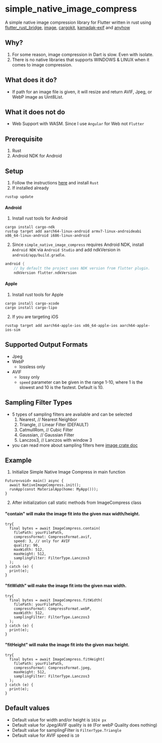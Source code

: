 # simple_native_image_compress

A simple native image compression library for Flutter written in rust using [flutter_rust_bridge][1], [image][2], [cargokit][3], [kamadak-exif][4] and [anyhow][5]

## Why?

1. For some reason, image compression in Dart is slow. Even with isolate.
2. There is no native libraries that supports WINDOWS & LINUX when it comes to image compression.

## What does it do?

- If path for an image file is given, it will resize and return AVIF, Jpeg, or WebP image as Uint8List.

## What it does not do

- Web Support with WASM. Since I use `Angular` for Web not `Flutter`

## Prerequisite

1. Rust
2. Android NDK for Android

## Setup

1. Follow the instructions [here][6] and install `Rust`
2. If installed already
```shell
rustup update
```

#### Android 
1. Install rust tools for Android
```shell
cargo install cargo-ndk
rustup target add aarch64-linux-android armv7-linux-androideabi x86_64-linux-android i686-linux-android
```
2. Since `simple_native_image_compress` requires Android NDK, install `Android NDK` via `Android Studio` and add ndkVersion in `android/app/build.gradle`.
```groovy
android {
    // by default the project uses NDK version from flutter plugin.
    ndkVersion flutter.ndkVersion
```

#### Apple
1. Install rust tools for Apple
```shell
cargo install cargo-xcode
cargo install cargo-lipo
```
2. If you are targeting iOS
```shell
rustup target add aarch64-apple-ios x86_64-apple-ios aarch64-apple-ios-sim
```

## Supported Output Formats

- Jpeg
- WebP
  - lossless only
- AVIF
  - lossy only
  - `speed` parameter can be given in the range 1-10, where 1 is the slowest and 10 is the fastest. Default is 10.


## Sampling Filter Types

- 5 types of sampling filters are available and can be selected
  1. Nearest, // Nearest Neighbor
  2. Triangle, // Linear Filter (DEFAULT)
  3. CatmullRom, // Cubic Filter
  4. Gaussian, // Gaussian Filter
  5. Lanczos3, // Lanczos with window 3
- you can read more about sampling filters here [image crate doc][7]

## Example

1. Initialize Simple Native Image Compress in main function
```shell
Future<void> main() async {
  await NativeImageCompress.init();
  runApp(const MaterialApp(home: MyApp()));
}
```

2. After initialization call static methods from ImageCompress class

#### "contain" will make the image fit into the given max width/height.
```shell
try{
  final bytes = await ImageCompress.contain(
    filePath: yourFilePath,
    compressFormat: CompressFormat.avif,
    speed: 3, // only for AVIF
    quality: 90,
    maxWidth: 512,
    maxHeight: 512,
    samplingFilter: FilterType.Lanczos3
  );
} catch (e) {
  print(e);
}
```

#### "fitWidth" will make the image fit into the given max width.
```shell
try{
  final bytes = await ImageCompress.fitWidth(
    filePath: yourFilePath,
    compressFormat: CompressFormat.webP,
    maxWidth: 512,
    samplingFilter: FilterType.Lanczos3
  );
} catch (e) {
  print(e);
}
```

#### "fitHeight" will make the image fit into the given max height.
```shell
try{
  final bytes = await ImageCompress.fitHeight(
    filePath: yourFilePath,
    compressFormat: CompressFormat.jpeg,
    maxHeight: 512,
    samplingFilter: FilterType.Lanczos3
  );
} catch (e) {
  print(e);
}
```

## Default values

- Default value for width and/or height is `1024 px`
- Default value for Jpeg/AVIF quality is `80` (For webP Quality does nothing)
- Default value for samplingFilter is `FilterType.Triangle`
- Default value for AVIF speed is `10`

[1]: <https://github.com/fzyzcjy/flutter_rust_bridge> "flutter rust bridge github"
[2]: <https://github.com/image-rs/image> "rust image crate github"
[3]: <https://github.com/irondash/cargokit> "cargokit github"
[4]: <https://github.com/kamadak/exif-rs> "exif-rs github"
[5]: <https://github.com/dtolnay/anyhow> "Anyhow ¯\_(°ペ)_/¯"
[6]: <https://www.rust-lang.org/tools/install> "rust install page"
[7]: <https://docs.rs/image/latest/image/imageops/enum.FilterType.html> "sampling filters page"